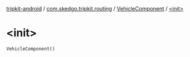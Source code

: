 [tripkit-android](../../index.md) / [com.skedgo.tripkit.routing](../index.md) / [VehicleComponent](index.md) / [&lt;init&gt;](./-init-.md)

# &lt;init&gt;

`VehicleComponent()`